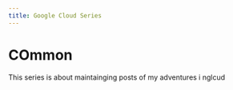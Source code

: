 ```yaml
---
title: Google Cloud Series
---
```


# COmmon

This series is about maintainging posts of my adventures i nglcud